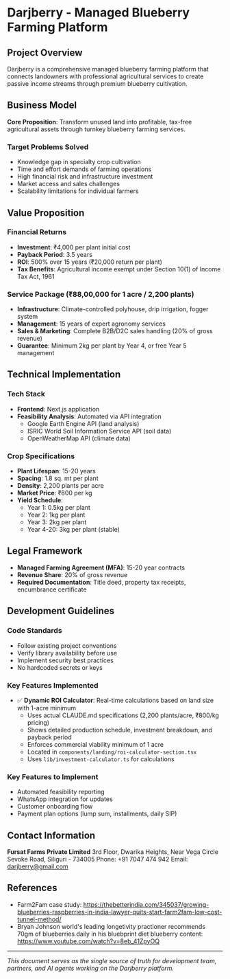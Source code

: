 # Darjberry - Managed Blueberry Farming Platform

## Project Overview

Darjberry is a comprehensive managed blueberry farming platform that connects landowners with professional agricultural services to create passive income streams through premium blueberry cultivation.

## Business Model

**Core Proposition**: Transform unused land into profitable, tax-free agricultural assets through turnkey blueberry farming services.

### Target Problems Solved

- Knowledge gap in specialty crop cultivation
- Time and effort demands of farming operations
- High financial risk and infrastructure investment
- Market access and sales challenges
- Scalability limitations for individual farmers

## Value Proposition

### Financial Returns

- **Investment**: ₹4,000 per plant initial cost
- **Payback Period**: 3.5 years
- **ROI**: 500% over 15 years (₹20,000 return per plant)
- **Tax Benefits**: Agricultural income exempt under Section 10(1) of Income Tax Act, 1961

### Service Package (₹88,00,000 for 1 acre / 2,200 plants)

- **Infrastructure**: Climate-controlled polyhouse, drip irrigation, fogger system
- **Management**: 15 years of expert agronomy services
- **Sales & Marketing**: Complete B2B/D2C sales handling (20% of gross revenue)
- **Guarantee**: Minimum 2kg per plant by Year 4, or free Year 5 management

## Technical Implementation

### Tech Stack

- **Frontend**: Next.js application
- **Feasibility Analysis**: Automated via API integration
  - Google Earth Engine API (land analysis)
  - ISRIC World Soil Information Service API (soil data)
  - OpenWeatherMap API (climate data)

### Crop Specifications

- **Plant Lifespan**: 15-20 years
- **Spacing**: 1.8 sq. mt per plant
- **Density**: 2,200 plants per acre
- **Market Price**: ₹800 per kg
- **Yield Schedule**:
  - Year 1: 0.5kg per plant
  - Year 2: 1kg per plant
  - Year 3: 2kg per plant
  - Year 4-20: 3kg per plant (stable)

## Legal Framework

- **Managed Farming Agreement (MFA)**: 15-20 year contracts
- **Revenue Share**: 20% of gross revenue
- **Required Documentation**: Title deed, property tax receipts, encumbrance certificate

## Development Guidelines

### Code Standards

- Follow existing project conventions
- Verify library availability before use
- Implement security best practices
- No hardcoded secrets or keys

### Key Features Implemented

- ✅ **Dynamic ROI Calculator**: Real-time calculations based on land size with 1-acre minimum
  - Uses actual CLAUDE.md specifications (2,200 plants/acre, ₹800/kg pricing)
  - Shows detailed production schedule, investment breakdown, and payback period
  - Enforces commercial viability minimum of 1 acre
  - Located in `components/landing/roi-calculator-section.tsx`
  - Uses `lib/investment-calculator.ts` for calculations

### Key Features to Implement

- Automated feasibility reporting
- WhatsApp integration for updates
- Customer onboarding flow
- Payment plan options (lump sum, installments, daily SIP)

## Contact Information

**Fursat Farms Private Limited**
3rd Floor, Dwarika Heights, Near Vega Circle Sevoke Road, Siliguri - 734005
Phone: +91 7047 474 942
Email: darjberry@gmail.com

## References

- Farm2Fam case study: https://thebetterindia.com/345037/growing-blueberries-raspberries-in-india-lawyer-quits-start-farm2fam-low-cost-tunnel-method/
- Bryan Johnson world's leading longetivity practioner recommends 70gm of blueberries daily in his bluebprint diet blueberry content: https://www.youtube.com/watch?v=8eb_41ZpyOQ

---

_This document serves as the single source of truth for development team, partners, and AI agents working on the Darjberry platform._
